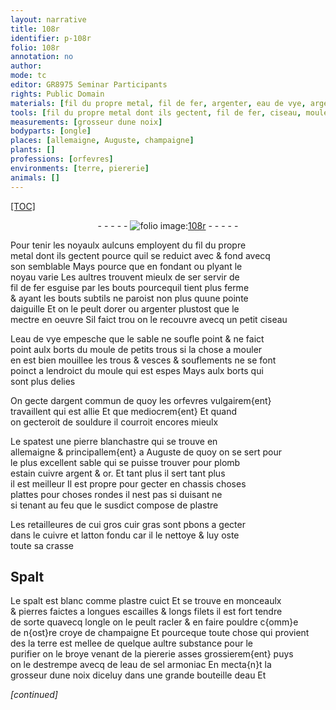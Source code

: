 ```yaml
---
layout: narrative
title: 108r
identifier: p-108r
folio: 108r
annotation: no
author:
mode: tc
editor: GR8975 Seminar Participants
rights: Public Domain
materials: [fil du propre metal, fil de fer, argenter, eau de vye, argent commun, souldure, spat, pierre blanchastre, plomb, estain, cuivre, argent, or, plastre, cuir gras, latton, crasse, Spalt, spalt, croye de champaigne, eau de sel armoniac, eau]
tools: [fil du propre metal dont ils gectent, fil de fer, ciseau, moule, ongle, bouteille]
measurements: [grosseur dune noix]
bodyparts: [ongle]
places: [allemaigne, Auguste, champaigne]
plants: []
professions: [orfevres]
environments: [terre, piererie]
animals: []
---
```


<p><a href="{{ site.baseurl }}/diplomatic/">[TOC]</a></p><div class="folio" align="center">- - - - - <a href="http://gallica.bnf.fr/ark:/12148/btv1b10500001g/f221.image" target="_blank"><img src="https://cu-mkp.github.io/2017-workshop-edition/assets/photo-icon.png" alt="folio image: " style="display:inline-block; margin-bottom:-3px;"/>108r</a> - - - - - </div>  
  
Pour tenir les noyaulx aulcuns employent du <span class="tl"><span class="m">fil du propre<br/> metal</span> dont ils gectent</span> pource quil se reduict <span class="del">avec</span> & fond avecq<br/> son semblable Mays pource que en fondant ou plyant le<br/> noyau varie Les aultres trouvent mieulx de se<span class="del">r</span> servir de<br/> <span class="tl"><span class="m">fil de fer</span></span> esguise par les bouts pourcequil tient plus ferme<br/> & ayant les bouts subtils ne paroist non plus quune pointe<br/> daiguille Et on le peult dorer ou <span class="m">argenter</span> plustost que le<br/> mectre en oeuvre Sil faict trou on le recouvre avecq un petit <span class="tl">ciseau</span>
 
L<span class="m">eau de vye</span> empesche que le sable ne soufle point & ne faict<br/> point aulx borts du <span class="tl">moule</span> de petits trous si la chose a mouler<br/> en est bien mouillee les trous & vesces & souflements ne se font<br/> poinct a lendroict du <span class="tl">moule</span> qui est espes Mays aulx borts qui<br/> sont plus delies
 
On gecte d<span class="m">argent commun</span> de quoy les <span class="pro">orfevres</span> vulgairem{ent}<br/> travaillent qui est allie <span class="del">Et que</span> mediocrem{ent} Et quand<br/> on gecteroit de <span class="m">souldure</span> il courroit encores mieulx
 
Le <span class="m">spat</span>est une <span class="m">pierre blanchastre</span> qui se trouve en<br/> <span class="pl">allemaigne</span> & principallem{ent} a <span class="pl">Auguste</span> de quoy on se sert pour<br/> le plus excellent sable qui se puisse trouver pour <span class="m">plomb</span><br/> <span class="m">estain</span> <span class="m">cuivre</span> <span class="m">argent</span> & <span class="m">or</span>. Et tant plus il sert tant plus<br/> il est meilleur Il est propre pour gecter en chassis choses<br/> plattes pour choses rondes il nest pas si duisant ne<br/> si tenant au feu que le susdict compose de <span class="m">plastre</span>
 
Les retailleures de <span class="del">cui</span> gros <span class="m">cuir gras</span> sont <span class="del">p</span><span class="add">b</span>ons a gecter<br/> dans le <span class="m">cuivre</span> et <span class="m">latton</span> fondu car il le nettoye & luy oste<br/> toute sa <span class="m">crasse</span>
 
 
  

## <span class="m">Spalt</span>

 
Le <span class="m">spalt</span> est blanc comme <span class="m">plastre</span> cuict Et se trouve en monceaulx<br/> & pierres faictes a longues escailles & longs filets il est fort tendre<br/> de sorte quavecq l<span class="tl"><span class="bp">ongle</span></span> on le peult racler & en faire pouldre c{omm}e<br/> de n{ost}re <span class="m">croye de <span class="pl">champaigne</span></span> Et pourceque toute chose qui provient<br/> des la <span class="env">terre</span> est mellee de quelque aultre substance pour le<br/> purifier on le broye venant de la <span class="env">piererie</span> asses grossierem{ent} puys<br/> on le destrempe avecq de l<span class="m">eau de sel armoniac</span> En mecta{n}t la<br/> <span class="ms">grosseur dune noix</span> diceluy dans une grande <span class="tl">bouteille</span> d<span class="m">eau</span> Et
 
*[continued]*
 

